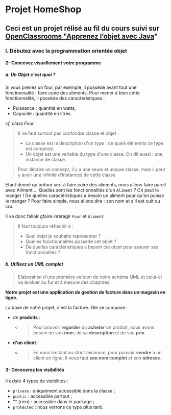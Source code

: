 # **Projet HomeShop**
## Ceci est un projet rélisé au fil du cours suivi sur [OpenClassrooms "Apprenez l’objet avec Java](https://openclassrooms.com/fr/courses/4989236-apprenez-l-objet-avec-java)" 
### I. Débutez avec la programmation orientée objet
#### 2- Concevez visuellement votre programme
##### a. Un Objet c'est quoi ?

Si vous prenez un four, par exemple, il possède avant tout une fonctionnalité : faire cuire des aliments. Pour mener à bien cette fonctionnalité, il possède des caractéristiques  :
- Puissance : quantité en watts,
- Capacité :  quantité en litres.

_cf. class Four_

>Il ne faut surtout pas confondre classe et objet : 
>- La classe est la description d'un type : de quels éléments ce type est composé.
>- Un objet est une variable du type d'une classe. On dit aussi : une instance de classe.

> Pour décrire un concept, il y a une seule et unique classe, mais il peut y avoir une infinité d'instances de cette classe

Etant donné qu'unfour sert à faire cuire des aliments, nous allons faire pareil avec Aliment ...
Quelles sont les fonctionnalités d'un  `Aliment` ? On peut le manger ! 
De quelles caractéristiques a besoin un aliment pour qu'on puisse le manger ? Pour faire simple, nous allons dire : son nom et s'il est cuit ou cru.

Il va donc falloir gfaire intéragir `Four` et `Aliment`

>Il faut toujours réfléchir à :
>- Quel objet je souhaite représenter ?
>- Quelles fonctionnalités possède cet objet ?
 >- De quelles caractéristiques a besoin cet objet pour assurer ses fonctionnalités ?
 
##### b. Utilisez un UML complet
>Elaboration d'une première version de notre schéma UML et celui-ci va évoluer au fur et à mesure des chapitres.

**Notre projet est une application de gestion de facture dans un magasin en ligne.**

La base de notre projet, c'est la facture. Elle se compose :
- de **produits** :
    - > Pour pouvoir **regarder** ou **acheter** un produit, nous avons besoin de son **nom**, de sa **description** et de son **prix**.
- **d'un client** :
    - > En nous limitant au strict minimum, pour pouvoir **vendre** à un client en ligne, il nous faut **son nom complet** et son **adresse**.
    
#### 3- Découvrez les visibilités
 Il existe 4 types de visibilités :
 - `private` : uniquement accessible dans la classe ;
 - `public` : accessible partout ;
 - ""   (rien) : accessible dans le package ;
 - `protected` : nous verrons ce type plus tard.



